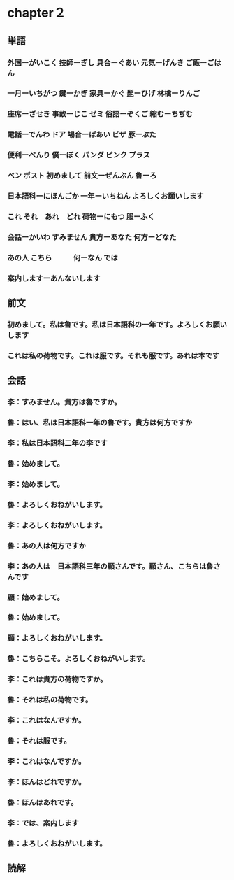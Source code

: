 # chapter２
## 単語
### 外国ーがいこく  技師ーぎし  具合ーぐあい    元気ーげんき    ご飯ーごはん
### 一月ーいちがつ  鍵ーかぎ    家具ーかぐ      髭ーひげ        林檎ーりんご
### 座席ーざせき    事故ーじこ  ゼミ            俗語ーぞくご    縮むーちぢむ
### 電話ーでんわ    ドア        場合ーばあい    ビザ            豚ーぶた
### 便利ーべんり    僕ーぼく    パンダ          ピンク          プラス
### ペン           ポスト     初めまして        前文ーぜんぶん  魯ーろ
### 日本語科ーにほんごか        一年ーいちねん      よろしくお願いします
### これ  それ　あれ　どれ          荷物ーにもつ    服ーふく    
### 会話ーかいわ    すみません  貴方ーあなた    何方ーどなた
### あの人          こちら　　　何ーなん    では
### 案内しますーあんないします
## 前文
### 初めまして。私は魯です。私は日本語科の一年です。よろしくお願いします
### これは私の荷物です。これは服です。それも服です。あれは本です
## 会話
### 李：すみません。貴方は魯ですか。
### 魯：はい、私は日本語科一年の魯です。貴方は何方ですか
### 李：私は日本語科二年の李です
### 魯：始めまして。
### 李：始めまして。
### 魯：よろしくおねがいします。
### 李：よろしくおねがいします。
### 魯：あの人は何方ですか
### 李：あの人は　日本語科三年の顧さんです。顧さん、こちらは魯さんです
### 顧：始めまして。
### 魯：始めまして。
### 顧：よろしくおねがいします。
### 魯：こちらこそ。よろしくおねがいします。
### 李：これは貴方の荷物ですか。
### 魯：それは私の荷物です。
### 李：これはなんですか。
### 魯：それは服です。
### 李：これはなんですか。
### 李：ほんはどれですか。
### 魯：ほんはあれです。
### 李：では、案内します
### 魯：よろしくおねがいします。
## 読解

